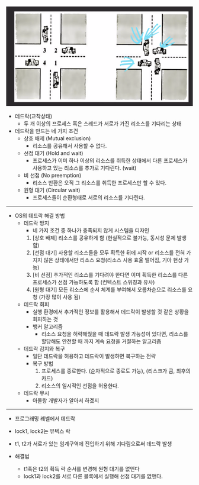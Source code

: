 ![img_11.png](images/img_11.png)

- 데드락(교착상태)
  - 두 개 이상의 프로세스 혹은 스레드가 서로가 가진 리소스를 기다리는 상태
- 데드락을 만드는 네 가지 조건
  - 상호 배제 (Mutual exclusion)
    - 리소스를 공유해서 사용할 수 없다.
  - 선점 대기 (Hold and wait)
    - 프로세스가 이미 하나 이상의 리소스를 취득한 상태에서 다른 프로세스가 사용하고 있는 리소스를 추가로 기다린다. (wait)
  - 비 선점 (No preemption)
    - 리소스 반환은 오직 그 리소스를 취득한 프로세스만 할 수 있다.
  - 원형 대기 (Circular wait)
    - 프로세스들이 순환형태로 서로의 리소스를 기다린다.

---
- OS의 데드락 해결 방법
  - 데드락 방지
    - 네 가지 조건 중 하나가 충족되지 않게 시스템을 디자인
    1. [상호 배제] 리소스를 공유하게 함 (현실적으로 불가능, 동시성 문제 발생함)
    2. [선점 대기] 사용할 리소스들을 모두 획득한 뒤에 시작 or 리소스를 전혀 가지지 않은 상태에서만 리소스 요청(리소스 사용 효율 떨어짐, 기아 현상 가능)
    3. [비 선점] 추가적인 리소스를 기다려야 한다면 이미 획득한 리소스를 다른 프로세스가 선점 가능하도록 함 (컨텍스트 스위칭과 유사)
    4. [원형 대기] 모든 리소스에 순서 체계를 부여해서 오름차순으로 리소스를 요청 (가장 많이 사용 됨)
  - 데드락 회피
    - 실행 환경에서 추가적인 정보를 활용해서 데드락이 발생할 것 같은 상황을 회피하는 것
    - 뱅커 알고리즘
      - 리소스 요청을 허락해줬을 때 데드락 발생 가능성이 있다면, 리소스를 할당해도 안전할 때 까지 계속 요청을 거절하는 알고리즘
  - 데드락 감지와 복구
    - 일단 데드락을 허용하고 데드락이 발생하면 복구하는 전략
    - 복구 방법
      1. 프로세스를 종료한다. (순차적으로 종료도 가능), (리스크가 큼, 최후의 카드)
      2. 리소스의 일시적인 선점을 허용한다. 
  - 데드락 무시
    - 아몰랑 개발자가 알아서 하겠지

---

- 프로그래밍 레벨에서 데드락

- lock1, lock2는 뮤텍스 락
- t1, t2가 서로가 있는 임계구역에 진입하기 위해 기다림으로써 데드락 발생

- 해결법
  - t1혹은 t2의 획득 락 순서를 변경해 원형 대기를 없앤다
  - lock1과 lock2를 서로 다른 블록에서 실행해 선점 대기를 없앤다.